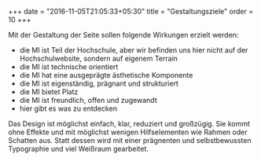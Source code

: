 +++
date = "2016-11-05T21:05:33+05:30"
title = "Gestaltungsziele"
order = 10
+++

Mit der Gestaltung der Seite sollen folgende Wirkungen erzielt werden:

- die MI ist Teil der Hochschule, aber wir befinden uns hier nicht auf der Hochschulwebsite, sondern auf eigenem Terrain
- die MI ist technische orientiert
- die MI hat eine ausgeprägte ästhetische Komponente
- die MI ist eigenständig, prägnant und strukturiert
- die MI bietet Platz
- die MI ist freundlich, offen und zugewandt
- hier gibt es was zu entdecken

Das Design ist möglichst einfach, klar, reduziert und großzügig. Sie kommt ohne Effekte und mit möglichst wenigen Hilfselementen wie Rahmen oder Schatten aus. Statt dessen wird mit einer prägnenten und selbstbewussten Typographie und viel Weißraum gearbeitet.




